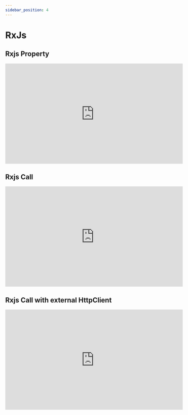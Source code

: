 ```yaml
---
sidebar_position: 4
---
```


# RxJs

## Rxjs Property

<iframe width="560" height="315" src="https://www.youtube.com/embed/4pzXxsfBrUU" title="YouTube video player" frameborder="0" allow="accelerometer; autoplay; clipboard-write; encrypted-media; gyroscope; picture-in-picture" allowfullscreen></iframe>

## Rxjs Call

<iframe width="560" height="315" src="https://www.youtube.com/embed/Msv3UqAADs8" title="YouTube video player" frameborder="0" allow="accelerometer; autoplay; clipboard-write; encrypted-media; gyroscope; picture-in-picture" allowfullscreen></iframe>

## Rxjs Call with external HttpClient

<iframe width="560" height="315" src="https://www.youtube.com/embed/La_m7dL9tCw" title="YouTube video player" frameborder="0" allow="accelerometer; autoplay; clipboard-write; encrypted-media; gyroscope; picture-in-picture" allowfullscreen></iframe>
